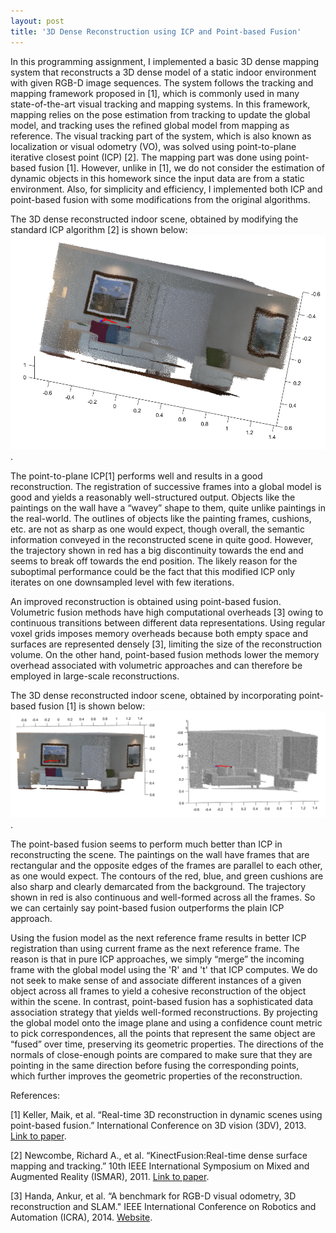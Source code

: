 ```yaml
---
layout: post
title: '3D Dense Reconstruction using ICP and Point-based Fusion'
---
```


In this programming assignment, I implemented a basic 3D dense mapping system that
reconstructs a 3D dense model of a static indoor environment with given RGB-D image sequences. The system
follows the tracking and mapping framework proposed in [1], which is commonly used in many state-of-the-art
visual tracking and mapping systems. In this framework, mapping relies on the pose estimation from tracking to
update the global model, and tracking uses the refined global model from mapping as reference. The visual tracking
part of the system, which is also known as localization or visual odometry (VO), was solved using point-to-plane
iterative closest point (ICP) [2]. The mapping part was done using point-based fusion [1]. However, unlike in
[1], we do not consider the estimation of dynamic objects in this homework since the input data are from a static
environment. Also, for simplicity and efficiency, I implemented both ICP and point-based fusion
with some modifications from the original algorithms.

The 3D dense reconstructed indoor scene, obtained by modifying the standard ICP algorithm [2] is shown below:
<img src="/assets/img/projects/proj-3/icp.png" alt="ICP">.

The point-to-plane ICP[1] performs well and results in a good reconstruction. The registration of successive frames into a global model is good and yields a reasonably well-structured output. Objects like the paintings on the wall have a “wavey” shape
to them, quite unlike paintings in the real-world. The outlines of objects like the painting frames, cushions, etc. are not as sharp as one would expect, though overall, the semantic information conveyed in the reconstructed scene in quite good. However,
the trajectory shown in red has a big discontinuity towards the end and seems to break off towards the end position. The likely reason for the suboptimal performance could be the fact that this modified ICP only iterates on one downsampled level with few iterations.

An improved reconstruction is obtained using point-based fusion. Volumetric fusion methods have high computational overheads [3] owing to continuous transitions between different data representations. Using regular voxel grids imposes memory overheads because both empty space and surfaces are represented densely [3], limiting the size of the reconstruction volume. On the other hand, point-based fusion methods lower the memory overhead associated with volumetric approaches and can therefore be employed in large-scale reconstructions.

The 3D dense reconstructed indoor scene, obtained by incorporating point-based fusion [1] is shown below:
<img src="/assets/img/projects/proj-3/pf.png" alt="pf">.


The point-based fusion seems to perform much better than ICP in reconstructing the scene. The paintings on the wall have frames that are rectangular and the opposite edges of the frames are parallel to each other, as one would expect. The contours of the red, blue, and green cushions are also sharp and clearly demarcated from the background. The trajectory shown in red is also continuous and
well-formed across all the frames. So we can certainly say point-based fusion outperforms the plain ICP approach.

Using the fusion model as the next reference frame results in better ICP registration than using current frame as the next reference frame. The reason is that in pure ICP approaches, we simply “merge” the incoming frame with the global model
using the 'R' and 't' that ICP computes. We do not seek to make sense of and associate different instances of a given object across all frames to yield a cohesive reconstruction of the object within the scene. In contrast, point-based fusion has a sophisticated data association strategy that yields well-formed reconstructions. By projecting the global model onto the image plane and
using a confidence count metric to pick correspondences, all the points that represent the same object are “fused” over time, preserving its geometric properties. The directions of the normals of close-enough points are compared to make sure that they are
pointing in the same direction before fusing the corresponding points, which further improves the geometric properties of the reconstruction.




References:

[1] Keller, Maik, et al. “Real-time 3D reconstruction in dynamic scenes using point-based fusion.” International
Conference on 3D vision (3DV), 2013. <a href="http://ieeexplore.ieee.org/document/6599048/">Link to paper</a>.

[2] Newcombe, Richard A., et al. “KinectFusion:Real-time dense surface mapping and tracking.” 10th IEEE International Symposium on Mixed and Augmented Reality (ISMAR), 2011. <a href="http://ieeexplore.ieee.org/document/6162880/">Link to paper</a>.

[3] Handa, Ankur, et al. “A benchmark for RGB-D visual odometry, 3D reconstruction and SLAM." IEEE International Conference on Robotics and Automation (ICRA), 2014. <a href="https://www.doc.ic.ac.uk/~ahanda/VaFRIC/iclnuim.html">Website</a>.
